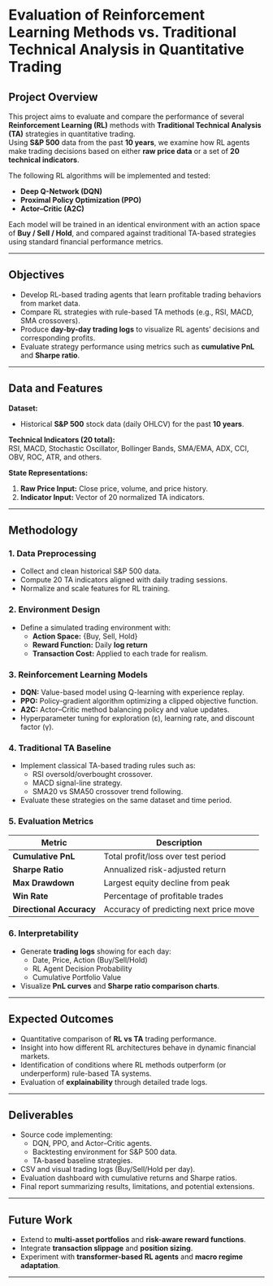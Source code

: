 # Evaluation of Reinforcement Learning Methods vs. Traditional Technical Analysis in Quantitative Trading

##  Project Overview
This project aims to evaluate and compare the performance of several **Reinforcement Learning (RL)** methods with **Traditional Technical Analysis (TA)** strategies in quantitative trading.  
Using **S&P 500** data from the past **10 years**, we examine how RL agents make trading decisions based on either **raw price data** or a set of **20 technical indicators**.

The following RL algorithms will be implemented and tested:
- **Deep Q-Network (DQN)**
- **Proximal Policy Optimization (PPO)**
- **Actor–Critic (A2C)**

Each model will be trained in an identical environment with an action space of **Buy / Sell / Hold**, and compared against traditional TA-based strategies using standard financial performance metrics.

---

##  Objectives
- Develop RL-based trading agents that learn profitable trading behaviors from market data.  
- Compare RL strategies with rule-based TA methods (e.g., RSI, MACD, SMA crossovers).  
- Produce **day-by-day trading logs** to visualize RL agents’ decisions and corresponding profits.  
- Evaluate strategy performance using metrics such as **cumulative PnL** and **Sharpe ratio**.  

---

##  Data and Features

**Dataset:**  
- Historical **S&P 500** stock data (daily OHLCV) for the past **10 years**.  

**Technical Indicators (20 total):**  
RSI, MACD, Stochastic Oscillator, Bollinger Bands, SMA/EMA, ADX, CCI, OBV, ROC, ATR, and others.

**State Representations:**  
1. **Raw Price Input:** Close price, volume, and price history.  
2. **Indicator Input:** Vector of 20 normalized TA indicators.

---

##  Methodology

### 1. Data Preprocessing
- Collect and clean historical S&P 500 data.  
- Compute 20 TA indicators aligned with daily trading sessions.  
- Normalize and scale features for RL training.

### 2. Environment Design
- Define a simulated trading environment with:
  - **Action Space:** {Buy, Sell, Hold}
  - **Reward Function:** Daily **log return**
  - **Transaction Cost:** Applied to each trade for realism.  

### 3. Reinforcement Learning Models
- **DQN:** Value-based model using Q-learning with experience replay.  
- **PPO:** Policy-gradient algorithm optimizing a clipped objective function.  
- **A2C:** Actor–Critic method balancing policy and value updates.  
- Hyperparameter tuning for exploration (ε), learning rate, and discount factor (γ).

### 4. Traditional TA Baseline
- Implement classical TA-based trading rules such as:
  - RSI oversold/overbought crossover.  
  - MACD signal-line strategy.  
  - SMA20 vs SMA50 crossover trend following.  
- Evaluate these strategies on the same dataset and time period.

### 5. Evaluation Metrics
| Metric | Description |
|---------|--------------|
| **Cumulative PnL** | Total profit/loss over test period |
| **Sharpe Ratio** | Annualized risk-adjusted return |
| **Max Drawdown** | Largest equity decline from peak |
| **Win Rate** | Percentage of profitable trades |
| **Directional Accuracy** | Accuracy of predicting next price move |

### 6. Interpretability
- Generate **trading logs** showing for each day:
  - Date, Price, Action (Buy/Sell/Hold)
  - RL Agent Decision Probability
  - Cumulative Portfolio Value  
- Visualize **PnL curves** and **Sharpe ratio comparison charts**.

---

##  Expected Outcomes
- Quantitative comparison of **RL vs TA** trading performance.  
- Insight into how different RL architectures behave in dynamic financial markets.  
- Identification of conditions where RL methods outperform (or underperform) rule-based TA systems.  
- Evaluation of **explainability** through detailed trade logs.

---

##  Deliverables
- Source code implementing:
  - DQN, PPO, and Actor–Critic agents.
  - Backtesting environment for S&P 500 data.
  - TA-based baseline strategies.
- CSV and visual trading logs (Buy/Sell/Hold per day).  
- Evaluation dashboard with cumulative returns and Sharpe ratios.  
- Final report summarizing results, limitations, and potential extensions.

---

##  Future Work
- Extend to **multi-asset portfolios** and **risk-aware reward functions**.  
- Integrate **transaction slippage** and **position sizing**.  
- Experiment with **transformer-based RL agents** and **macro regime adaptation**.

---

